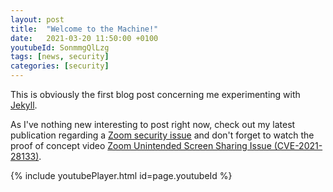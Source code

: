 ```yaml
---
layout: post
title:  "Welcome to the Machine!"
date:   2021-03-20 11:50:00 +0100
youtubeId: SonmmgQlLzg
tags: [news, security]
categories: [security]
---
```

This is obviously the first blog post concerning me experimenting with [Jekyll][jekyll].

As I've nothing new interesting to post right now, check out my latest publication regarding a [Zoom security issue][syss-2020-044] and don't forget to watch the proof of concept video [Zoom Unintended Screen Sharing Issue (CVE-2021-28133)][syss-poc-video-zoom].

{% include youtubePlayer.html id=page.youtubeId %}

[jekyll]: https://jekyllrb.com/
[syss-2020-044]: https://www.syss.de/fileadmin/dokumente/Publikationen/Advisories/SYSS-2020-044.txt
[syss-poc-video-zoom]: https://www.youtube.com/watch?v=SonmmgQlLzg
